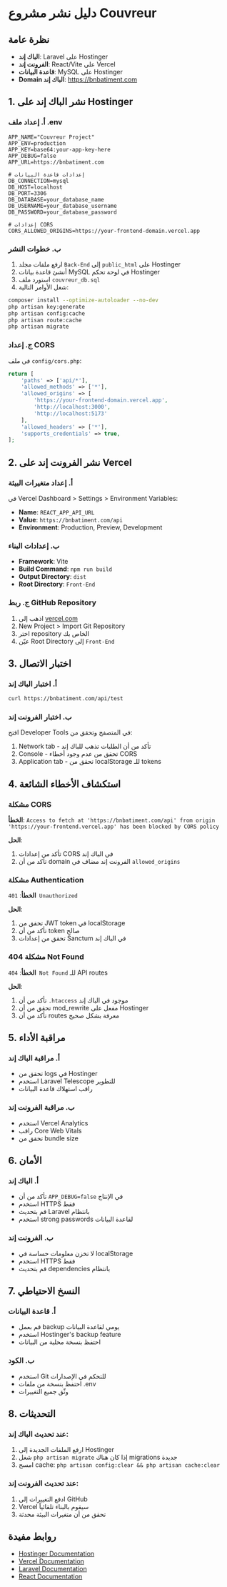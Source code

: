 # دليل نشر مشروع Couvreur

## نظرة عامة
- **الباك إند**: Laravel على Hostinger
- **الفرونت إند**: React/Vite على Vercel  
- **قاعدة البيانات**: MySQL على Hostinger
- **Domain الباك إند**: https://bnbatiment.com

## 1. نشر الباك إند على Hostinger

### أ. إعداد ملف .env
```env
APP_NAME="Couvreur Project"
APP_ENV=production
APP_KEY=base64:your-app-key-here
APP_DEBUG=false
APP_URL=https://bnbatiment.com

# إعدادات قاعدة البيانات
DB_CONNECTION=mysql
DB_HOST=localhost
DB_PORT=3306
DB_DATABASE=your_database_name
DB_USERNAME=your_database_username
DB_PASSWORD=your_database_password

# إعدادات CORS
CORS_ALLOWED_ORIGINS=https://your-frontend-domain.vercel.app
```

### ب. خطوات النشر
1. ارفع ملفات مجلد `Back-End` إلى `public_html` على Hostinger
2. أنشئ قاعدة بيانات MySQL في لوحة تحكم Hostinger
3. استورد ملف `couvreur_db.sql`
4. شغل الأوامر التالية:
```bash
composer install --optimize-autoloader --no-dev
php artisan key:generate
php artisan config:cache
php artisan route:cache
php artisan migrate
```

### ج. إعداد CORS
في ملف `config/cors.php`:
```php
return [
    'paths' => ['api/*'],
    'allowed_methods' => ['*'],
    'allowed_origins' => [
        'https://your-frontend-domain.vercel.app',
        'http://localhost:3000',
        'http://localhost:5173'
    ],
    'allowed_headers' => ['*'],
    'supports_credentials' => true,
];
```

## 2. نشر الفرونت إند على Vercel

### أ. إعداد متغيرات البيئة
في Vercel Dashboard > Settings > Environment Variables:
- **Name**: `REACT_APP_API_URL`
- **Value**: `https://bnbatiment.com/api`
- **Environment**: Production, Preview, Development

### ب. إعدادات البناء
- **Framework**: Vite
- **Build Command**: `npm run build`
- **Output Directory**: `dist`
- **Root Directory**: `Front-End`

### ج. ربط GitHub Repository
1. اذهب إلى [vercel.com](https://vercel.com)
2. New Project > Import Git Repository
3. اختر repository الخاص بك
4. عيّن Root Directory إلى `Front-End`

## 3. اختبار الاتصال

### أ. اختبار الباك إند
```bash
curl https://bnbatiment.com/api/test
```

### ب. اختبار الفرونت إند
افتح Developer Tools في المتصفح وتحقق من:
1. Network tab - تأكد من أن الطلبات تذهب للباك إند
2. Console - تحقق من عدم وجود أخطاء CORS
3. Application tab - تحقق من localStorage للـ tokens

## 4. استكشاف الأخطاء الشائعة

### مشكلة CORS
**الخطأ**: `Access to fetch at 'https://bnbatiment.com/api' from origin 'https://your-frontend.vercel.app' has been blocked by CORS policy`

**الحل**: 
1. تأكد من إعدادات CORS في الباك إند
2. تأكد من أن domain الفرونت إند مضاف في `allowed_origins`

### مشكلة Authentication
**الخطأ**: `401 Unauthorized`

**الحل**:
1. تحقق من JWT token في localStorage
2. تأكد من أن token صالح
3. تحقق من إعدادات Sanctum في الباك إند

### مشكلة 404 Not Found
**الخطأ**: `404 Not Found` للـ API routes

**الحل**:
1. تأكد من أن `.htaccess` موجود في الباك إند
2. تحقق من أن mod_rewrite مفعل على Hostinger
3. تأكد من أن routes معرفة بشكل صحيح

## 5. مراقبة الأداء

### أ. مراقبة الباك إند
- تحقق من logs في Hostinger
- استخدم Laravel Telescope للتطوير
- راقب استهلاك قاعدة البيانات

### ب. مراقبة الفرونت إند
- استخدم Vercel Analytics
- راقب Core Web Vitals
- تحقق من bundle size

## 6. الأمان

### أ. الباك إند
- تأكد من أن `APP_DEBUG=false` في الإنتاج
- استخدم HTTPS فقط
- قم بتحديث Laravel بانتظام
- استخدم strong passwords لقاعدة البيانات

### ب. الفرونت إند
- لا تخزن معلومات حساسة في localStorage
- استخدم HTTPS فقط
- قم بتحديث dependencies بانتظام

## 7. النسخ الاحتياطي

### أ. قاعدة البيانات
- قم بعمل backup يومي لقاعدة البيانات
- استخدم Hostinger's backup feature
- احتفظ بنسخة محلية من البيانات

### ب. الكود
- استخدم Git للتحكم في الإصدارات
- احتفظ بنسخة من ملفات .env
- وثّق جميع التغييرات

## 8. التحديثات

### عند تحديث الباك إند:
1. ارفع الملفات الجديدة إلى Hostinger
2. شغل `php artisan migrate` إذا كان هناك migrations جديدة
3. امسح cache: `php artisan config:clear && php artisan cache:clear`

### عند تحديث الفرونت إند:
1. ادفع التغييرات إلى GitHub
2. Vercel سيقوم بالبناء تلقائياً
3. تحقق من أن متغيرات البيئة محدثة

## روابط مفيدة
- [Hostinger Documentation](https://www.hostinger.com/help)
- [Vercel Documentation](https://vercel.com/docs)
- [Laravel Documentation](https://laravel.com/docs)
- [React Documentation](https://react.dev) 